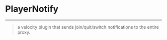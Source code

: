# PlayerNotify
---
> a velocity plugin that sends join/quit/switch notifications to the entire proxy.

